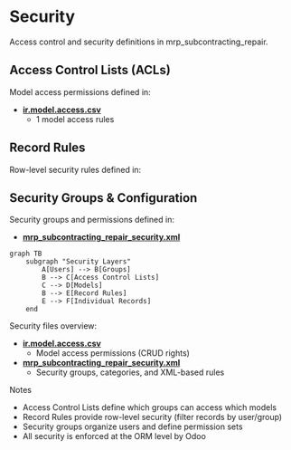 # Security

Access control and security definitions in mrp_subcontracting_repair.

## Access Control Lists (ACLs)

Model access permissions defined in:
- **[ir.model.access.csv](../mrp_subcontracting_repair/security/ir.model.access.csv)**
  - 1 model access rules

## Record Rules

Row-level security rules defined in:

## Security Groups & Configuration

Security groups and permissions defined in:
- **[mrp_subcontracting_repair_security.xml](../mrp_subcontracting_repair/security/mrp_subcontracting_repair_security.xml)**

```mermaid
graph TB
    subgraph "Security Layers"
        A[Users] --> B[Groups]
        B --> C[Access Control Lists]
        C --> D[Models]
        B --> E[Record Rules]
        E --> F[Individual Records]
    end
```

Security files overview:
- **[ir.model.access.csv](../mrp_subcontracting_repair/security/ir.model.access.csv)**
  - Model access permissions (CRUD rights)
- **[mrp_subcontracting_repair_security.xml](../mrp_subcontracting_repair/security/mrp_subcontracting_repair_security.xml)**
  - Security groups, categories, and XML-based rules

Notes
- Access Control Lists define which groups can access which models
- Record Rules provide row-level security (filter records by user/group)
- Security groups organize users and define permission sets
- All security is enforced at the ORM level by Odoo
